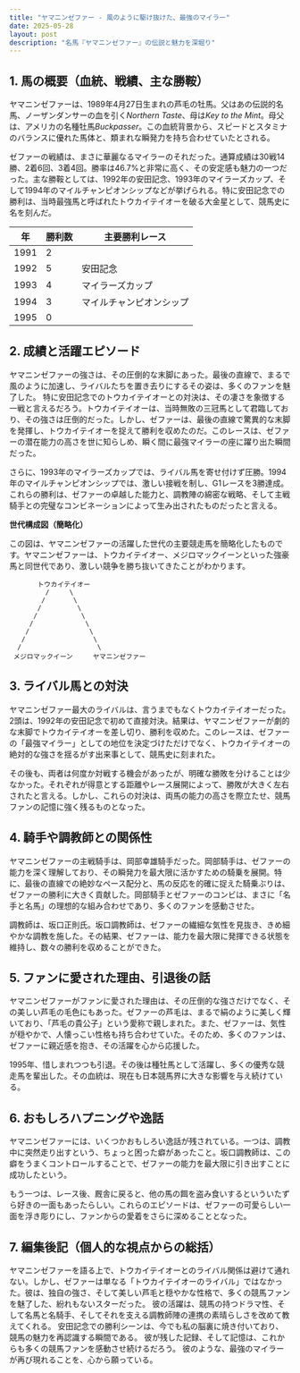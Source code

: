 ```yaml
---
title: "ヤマニンゼファー - 風のように駆け抜けた、最強のマイラー"
date: 2025-05-28
layout: post
description: "名馬『ヤマニンゼファー』の伝説と魅力を深堀り"
---
```


## 1. 馬の概要（血統、戦績、主な勝鞍）

ヤマニンゼファーは、1989年4月27日生まれの芦毛の牡馬。父はあの伝説的名馬、ノーザンダンサーの血を引く*Northern Taste*、母は*Key to the Mint*。母父は、アメリカの名種牡馬*Buckpasser*。この血統背景から、スピードとスタミナのバランスに優れた馬体と、類まれな瞬発力を持ち合わせていたとされる。

ゼファーの戦績は、まさに華麗なるマイラーのそれだった。通算成績は30戦14勝、2着6回、3着4回。勝率は46.7%と非常に高く、その安定感も魅力の一つだった。主な勝鞍としては、1992年の安田記念、1993年のマイラーズカップ、そして1994年のマイルチャンピオンシップなどが挙げられる。特に安田記念での勝利は、当時最強馬と呼ばれたトウカイテイオーを破る大金星として、競馬史に名を刻んだ。

| 年 | 勝利数 | 主要勝利レース |
|---|---|---|
| 1991 | 2 |  |
| 1992 | 5 | 安田記念 |
| 1993 | 4 | マイラーズカップ |
| 1994 | 3 | マイルチャンピオンシップ |
| 1995 | 0 |  |


## 2. 成績と活躍エピソード

ヤマニンゼファーの強さは、その圧倒的な末脚にあった。最後の直線で、まるで風のように加速し、ライバルたちを置き去りにするその姿は、多くのファンを魅了した。  特に安田記念でのトウカイテイオーとの対決は、その凄さを象徴する一戦と言えるだろう。トウカイテイオーは、当時無敗の三冠馬として君臨しており、その強さは圧倒的だった。しかし、ゼファーは、最後の直線で驚異的な末脚を発揮し、トウカイテイオーを捉えて勝利を収めたのだ。このレースは、ゼファーの潜在能力の高さを世に知らしめ、瞬く間に最強マイラーの座に躍り出た瞬間だった。

さらに、1993年のマイラーズカップでは、ライバル馬を寄せ付けず圧勝。1994年のマイルチャンピオンシップでは、激しい接戦を制し、G1レースを3勝達成。これらの勝利は、ゼファーの卓越した能力と、調教陣の綿密な戦略、そして主戦騎手との完璧なコンビネーションによって生み出されたものだったと言える。

**世代構成図（簡略化）**

この図は、ヤマニンゼファーの活躍した世代の主要競走馬を簡略化したものです。ヤマニンゼファーは、トウカイテイオー、メジロマックイーンといった強豪馬と同世代であり、激しい競争を勝ち抜いてきたことがわかります。

```
       トウカイテイオー
         /     \
        /       \
       /         \
      /           \
     /             \
    /               \
   /                 \
  /                   \
 メジロマックイーン     ヤマニンゼファー
```


## 3. ライバル馬との対決

ヤマニンゼファー最大のライバルは、言うまでもなくトウカイテイオーだった。2頭は、1992年の安田記念で初めて直接対決。結果は、ヤマニンゼファーが劇的な末脚でトウカイテイオーを差し切り、勝利を収めた。このレースは、ゼファーの「最強マイラー」としての地位を決定づけただけでなく、トウカイテイオーの絶対的な強さを揺るがす出来事として、競馬史に刻まれた。

その後も、両者は何度か対戦する機会があったが、明確な勝敗を分けることは少なかった。それぞれが得意とする距離やレース展開によって、勝敗が大きく左右されたと言える。しかし、これらの対決は、両馬の能力の高さを際立たせ、競馬ファンの記憶に強く残るものとなった。


## 4. 騎手や調教師との関係性

ヤマニンゼファーの主戦騎手は、岡部幸雄騎手だった。岡部騎手は、ゼファーの能力を深く理解しており、その瞬発力を最大限に活かすための騎乗を展開。特に、最後の直線での絶妙なペース配分と、馬の反応を的確に捉えた騎乗ぶりは、ゼファーの勝利に大きく貢献した。岡部騎手とゼファーのコンビは、まさに「名手と名馬」の理想的な組み合わせであり、多くのファンを感動させた。

調教師は、坂口正則氏。坂口調教師は、ゼファーの繊細な気性を見抜き、きめ細やかな調教を施した。その結果、ゼファーは、能力を最大限に発揮できる状態を維持し、数々の勝利を収めることができた。


## 5. ファンに愛された理由、引退後の話

ヤマニンゼファーがファンに愛された理由は、その圧倒的な強さだけでなく、その美しい芦毛の毛色にもあった。ゼファーの芦毛は、まるで絹のように美しく輝いており、「芦毛の貴公子」という愛称で親しまれた。また、ゼファーは、気性が穏やかで、人懐っこい性格も持ち合わせていた。そのため、多くのファンは、ゼファーに親近感を抱き、その活躍を心から応援した。

1995年、惜しまれつつも引退。その後は種牡馬として活躍し、多くの優秀な競走馬を輩出した。その血統は、現在も日本競馬界に大きな影響を与え続けている。


## 6. おもしろハプニングや逸話

ヤマニンゼファーには、いくつかおもしろい逸話が残されている。一つは、調教中に突然走り出すという、ちょっと困った癖があったこと。坂口調教師は、この癖をうまくコントロールすることで、ゼファーの能力を最大限に引き出すことに成功したという。

もう一つは、レース後、厩舎に戻ると、他の馬の餌を盗み食いするといういたずら好きの一面もあったらしい。これらのエピソードは、ゼファーの可愛らしい一面を浮き彫りにし、ファンからの愛着をさらに深めることとなった。


## 7. 編集後記（個人的な視点からの総括）

ヤマニンゼファーを語る上で、トウカイテイオーとのライバル関係は避けて通れない。しかし、ゼファーは単なる「トウカイテイオーのライバル」ではなかった。彼は、独自の強さ、そして美しい芦毛と穏やかな性格で、多くの競馬ファンを魅了した、紛れもないスターだった。  彼の活躍は、競馬の持つドラマ性、そして名馬と名騎手、そしてそれを支える調教師陣の連携の素晴らしさを改めて教えてくれる。  安田記念での勝利シーンは、今でも私の脳裏に焼き付いており、競馬の魅力を再認識する瞬間である。  彼が残した記録、そして記憶は、これからも多くの競馬ファンを感動させ続けるだろう。  彼のような、最強のマイラーが再び現れることを、心から願っている。
